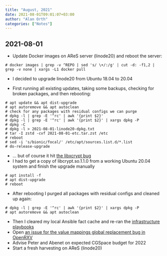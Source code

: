 ```yaml
---
title: "August, 2021"
date: 2021-08-01T09:01:07+03:00
author: "Alan Orth"
categories: ["Notes"]
---
```


## 2021-08-01

- Update Docker images on AReS server (linode20) and reboot the server:

```console
# docker images | grep -v ^REPO | sed 's/ \+/:/g' | cut -d: -f1,2 | grep -v none | xargs -L1 docker pull
```

- I decided to upgrade linode20 from Ubuntu 18.04 to 20.04

<!--more-->

- First running all existing updates, taking some backups, checking for broken packages, and then rebooting:

```console
# apt update && apt dist-upgrade
# apt autoremove && apt autoclean
# check for any packages with residual configs we can purge
# dpkg -l | grep -E '^rc' | awk '{print $2}'
# dpkg -l | grep -E '^rc' | awk '{print $2}' | xargs dpkg -P
# dpkg -C
# dpkg -l > 2021-08-01-linode20-dpkg.txt
# tar -I zstd -cvf 2021-08-01-etc.tar.zst /etc
# reboot
# sed -i 's/bionic/focal/' /etc/apt/sources.list.d/*.list
# do-release-upgrade
```
- ... but of course it hit [the libxcrypt bug](https://bugs.launchpad.net/ubuntu/+source/libxcrypt/+bug/1903838)
- I had to get a copy of libcrypt.so.1.1.0 from a working Ubuntu 20.04 system and finish the upgrade manually

```console
# apt install -f
# apt dist-upgrade
# reboot
```

- After rebooting I purged all packages with residual configs and cleaned up again:

```console
# dpkg -l | grep -E '^rc' | awk '{print $2}' | xargs dpkg -P
# apt autoremove && apt autoclean
```

- Then I cleared my local Ansible fact cache and re-ran the [infrastructure playbooks](https://github.com/ilri/rmg-ansible-public)
- Open [an issue for the value mappings global replacement bug in OpenRXV](https://github.com/ilri/OpenRXV/issues/111)
- Advise Peter and Abenet on expected CGSpace budget for 2022
- Start a fresh harvesting on AReS (linode20)

<!-- vim: set sw=2 ts=2: -->
